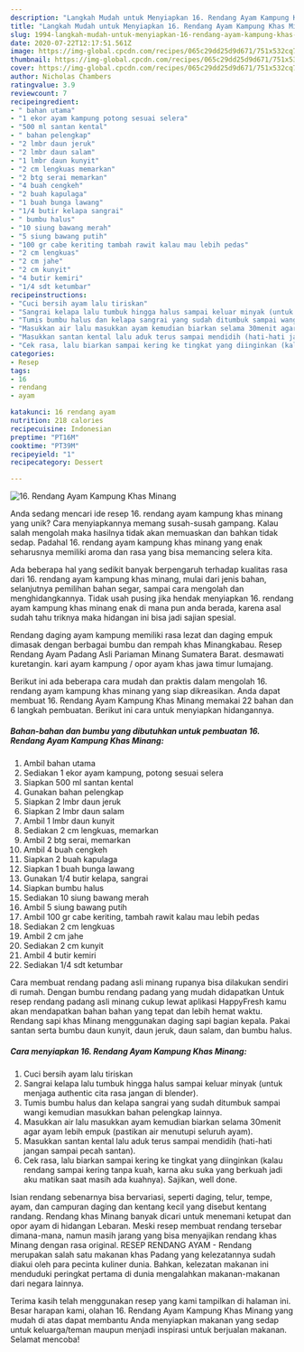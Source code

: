 ```yaml
---
description: "Langkah Mudah untuk Menyiapkan 16. Rendang Ayam Kampung Khas Minang Anti Gagal"
title: "Langkah Mudah untuk Menyiapkan 16. Rendang Ayam Kampung Khas Minang Anti Gagal"
slug: 1994-langkah-mudah-untuk-menyiapkan-16-rendang-ayam-kampung-khas-minang-anti-gagal
date: 2020-07-22T12:17:51.561Z
image: https://img-global.cpcdn.com/recipes/065c29dd25d9d671/751x532cq70/16-rendang-ayam-kampung-khas-minang-foto-resep-utama.jpg
thumbnail: https://img-global.cpcdn.com/recipes/065c29dd25d9d671/751x532cq70/16-rendang-ayam-kampung-khas-minang-foto-resep-utama.jpg
cover: https://img-global.cpcdn.com/recipes/065c29dd25d9d671/751x532cq70/16-rendang-ayam-kampung-khas-minang-foto-resep-utama.jpg
author: Nicholas Chambers
ratingvalue: 3.9
reviewcount: 7
recipeingredient:
- " bahan utama"
- "1 ekor ayam kampung potong sesuai selera"
- "500 ml santan kental"
- " bahan pelengkap"
- "2 lmbr daun jeruk"
- "2 lmbr daun salam"
- "1 lmbr daun kunyit"
- "2 cm lengkuas memarkan"
- "2 btg serai memarkan"
- "4 buah cengkeh"
- "2 buah kapulaga"
- "1 buah bunga lawang"
- "1/4 butir kelapa sangrai"
- " bumbu halus"
- "10 siung bawang merah"
- "5 siung bawang putih"
- "100 gr cabe keriting tambah rawit kalau mau lebih pedas"
- "2 cm lengkuas"
- "2 cm jahe"
- "2 cm kunyit"
- "4 butir kemiri"
- "1/4 sdt ketumbar"
recipeinstructions:
- "Cuci bersih ayam lalu tiriskan"
- "Sangrai kelapa lalu tumbuk hingga halus sampai keluar minyak (untuk menjaga authentic cita rasa jangan di blender)."
- "Tumis bumbu halus dan kelapa sangrai yang sudah ditumbuk sampai wangi kemudian masukkan bahan pelengkap lainnya."
- "Masukkan air lalu masukkan ayam kemudian biarkan selama 30menit agar ayam lebih empuk (pastikan air menutupi seluruh ayam)."
- "Masukkan santan kental lalu aduk terus sampai mendidih (hati-hati jangan sampai pecah santan)."
- "Cek rasa, lalu biarkan sampai kering ke tingkat yang diinginkan (kalau rendang sampai kering tanpa kuah, karna aku suka yang berkuah jadi aku matikan saat masih ada kuahnya). Sajikan, well done."
categories:
- Resep
tags:
- 16
- rendang
- ayam

katakunci: 16 rendang ayam 
nutrition: 218 calories
recipecuisine: Indonesian
preptime: "PT16M"
cooktime: "PT39M"
recipeyield: "1"
recipecategory: Dessert

---
```



![16. Rendang Ayam Kampung Khas Minang](https://img-global.cpcdn.com/recipes/065c29dd25d9d671/751x532cq70/16-rendang-ayam-kampung-khas-minang-foto-resep-utama.jpg)

Anda sedang mencari ide resep 16. rendang ayam kampung khas minang yang unik? Cara menyiapkannya memang susah-susah gampang. Kalau salah mengolah maka hasilnya tidak akan memuaskan dan bahkan tidak sedap. Padahal 16. rendang ayam kampung khas minang yang enak seharusnya memiliki aroma dan rasa yang bisa memancing selera kita.

Ada beberapa hal yang sedikit banyak berpengaruh terhadap kualitas rasa dari 16. rendang ayam kampung khas minang, mulai dari jenis bahan, selanjutnya pemilihan bahan segar, sampai cara mengolah dan menghidangkannya. Tidak usah pusing jika hendak menyiapkan 16. rendang ayam kampung khas minang enak di mana pun anda berada, karena asal sudah tahu triknya maka hidangan ini bisa jadi sajian spesial.

Rendang daging ayam kampung memiliki rasa lezat dan daging empuk dimasak dengan berbagai bumbu dan rempah khas Minangkabau. Resep Rendang Ayam Padang Asli Pariaman Minang Sumatera Barat. desmawati kuretangin. kari ayam kampung / opor ayam khas jawa timur lumajang.


Berikut ini ada beberapa cara mudah dan praktis dalam mengolah 16. rendang ayam kampung khas minang yang siap dikreasikan. Anda dapat membuat 16. Rendang Ayam Kampung Khas Minang memakai 22 bahan dan 6 langkah pembuatan. Berikut ini cara untuk menyiapkan hidangannya.

<!--inarticleads1-->

##### Bahan-bahan dan bumbu yang dibutuhkan untuk pembuatan 16. Rendang Ayam Kampung Khas Minang:

1. Ambil  bahan utama
1. Sediakan 1 ekor ayam kampung, potong sesuai selera
1. Siapkan 500 ml santan kental
1. Gunakan  bahan pelengkap
1. Siapkan 2 lmbr daun jeruk
1. Siapkan 2 lmbr daun salam
1. Ambil 1 lmbr daun kunyit
1. Sediakan 2 cm lengkuas, memarkan
1. Ambil 2 btg serai, memarkan
1. Ambil 4 buah cengkeh
1. Siapkan 2 buah kapulaga
1. Siapkan 1 buah bunga lawang
1. Gunakan 1/4 butir kelapa, sangrai
1. Siapkan  bumbu halus
1. Sediakan 10 siung bawang merah
1. Ambil 5 siung bawang putih
1. Ambil 100 gr cabe keriting, tambah rawit kalau mau lebih pedas
1. Sediakan 2 cm lengkuas
1. Ambil 2 cm jahe
1. Sediakan 2 cm kunyit
1. Ambil 4 butir kemiri
1. Sediakan 1/4 sdt ketumbar


Cara membuat rendang padang asli minang rupanya bisa dilakukan sendiri di rumah. Dengan bumbu rendang padang yang mudah didapatkan Untuk resep rendang padang asli minang cukup lewat aplikasi HappyFresh kamu akan mendapatkan bahan bahan yang tepat dan lebih hemat waktu. Rendang sapi khas Minang menggunakan daging sapi bagian kepala. Pakai santan serta bumbu daun kunyit, daun jeruk, daun salam, dan bumbu halus. 

<!--inarticleads2-->

##### Cara menyiapkan 16. Rendang Ayam Kampung Khas Minang:

1. Cuci bersih ayam lalu tiriskan
1. Sangrai kelapa lalu tumbuk hingga halus sampai keluar minyak (untuk menjaga authentic cita rasa jangan di blender).
1. Tumis bumbu halus dan kelapa sangrai yang sudah ditumbuk sampai wangi kemudian masukkan bahan pelengkap lainnya.
1. Masukkan air lalu masukkan ayam kemudian biarkan selama 30menit agar ayam lebih empuk (pastikan air menutupi seluruh ayam).
1. Masukkan santan kental lalu aduk terus sampai mendidih (hati-hati jangan sampai pecah santan).
1. Cek rasa, lalu biarkan sampai kering ke tingkat yang diinginkan (kalau rendang sampai kering tanpa kuah, karna aku suka yang berkuah jadi aku matikan saat masih ada kuahnya). Sajikan, well done.


Isian rendang sebenarnya bisa bervariasi, seperti daging, telur, tempe, ayam, dan campuran daging dan kentang kecil yang disebut kentang randang. Rendang khas Minang banyak dicari untuk menemani ketupat dan opor ayam di hidangan Lebaran. Meski resep membuat rendang tersebar dimana-mana, namun masih jarang yang bisa menyajikan rendang khas Minang dengan rasa original. RESEP RENDANG AYAM - Rendang merupakan salah satu makanan khas Padang yang kelezatannya sudah diakui oleh para pecinta kuliner dunia. Bahkan, kelezatan makanan ini menduduki peringkat pertama di dunia mengalahkan makanan-makanan dari negara lainnya. 

Terima kasih telah menggunakan resep yang kami tampilkan di halaman ini. Besar harapan kami, olahan 16. Rendang Ayam Kampung Khas Minang yang mudah di atas dapat membantu Anda menyiapkan makanan yang sedap untuk keluarga/teman maupun menjadi inspirasi untuk berjualan makanan. Selamat mencoba!
